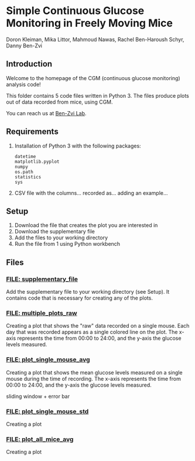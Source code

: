 # Simple Continuous Glucose Monitoring in Freely Moving Mice 

Doron Kleiman, Mika Littor, Mahmoud Nawas, Rachel Ben-Haroush Schyr, Danny Ben-Zvi 

## Introduction
Welcome to the homepage of the CGM (continuous glucose monitoring) analysis code!

This folder contains 5 code files written in Python 3.
The files produce plots out of data recorded from mice, using CGM.

You can reach us at [Ben-Zvi Lab](https://www.benzvilab.com/).

## Requirements 
1. Installation of Python 3 with the following packages:
    ```
   datetime
   matplotlib.pyplot
   numpy
   os.path
   statistics
   sys
   ```
2. CSV file with the columns... recorded as...
   adding an example...

## Setup
1. Download the file that creates the plot you are interested in 
2. Download the supplementary file 
3. Add the files to your working directory
4. Run the file from 1 using Python workbench 

## Files
### [FILE: supplementary_file](supplementary_file.py)
Add the supplementary file to your working directory (see Setup).
It contains code that is necessary for creating any of the plots.
### [FILE: multiple_plots_raw](multiple_plots_raw.py)
Creating a plot that shows the "raw" data recorded on a single mouse. 
Each day that was recorded appears as a single colored line on the plot.
The x-axis represents the time from 00:00 to 24:00, and the y-axis the glucose levels measured.
### [FILE: plot_single_mouse_avg](plot_single_mouse_avg.py)
Creating a plot that shows the mean glucose levels measured on a single mouse
during the time of recording. The x-axis represents the time from 00:00 to 24:00, 
and the y-axis the glucose levels measured. 

sliding window + error bar
### [FILE: plot_single_mouse_std](plot_single_mouse_std.py)
Creating a plot
### [FILE: plot_all_mice_avg](plot_all_mice_avg.py)
Creating a plot
